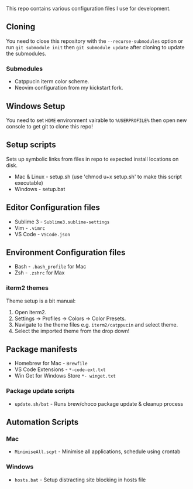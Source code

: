 This repo contains various configuration files I use for development.

## Cloning
You need to close this repository with the `--recurse-submodules` option or run `git submodule init` then `git submodule update` after cloning to update the submodules.

### Submodules
- Catppucin iterm color scheme.
- Neovim configuration from my kickstart fork.

## Windows Setup
You need to set `HOME` environment vairable to `%USERPROFILE%` then open new console to get git to clone this repo!

## Setup scripts
Sets up symbolic links from files in repo to expected install locations on disk.
* Mac & Linux - setup.sh (use 'chmod u+x setup.sh' to make this script executable)
* Windows - setup.bat

## Editor Configuration files
* Sublime 3  - `Sublime3.sublime-settings`
* Vim  - `.vimrc`
* VS Code  - `VSCode.json`

## Environment Configuration files
* Bash - `.bash_profile` for Mac
* Zsh - `.zshrc` for Max

### iterm2 themes
Theme setup is a bit manual:
1. Open iterm2.
2. Settings -> Profiles -> Colors -> Color Presets.
3. Navigate to the theme files e.g. `iterm2/catppucin` and select theme.
4. Select the imported theme from the drop down!

## Package manifests
* Homebrew for Mac - `Brewfile`
* VS Code Extensions - `*-code-ext.txt`
* Win Get for Windows Store `*- winget.txt`

### Package update scripts
* `update.sh/bat` - Runs brew/choco package update & cleanup process

## Automation Scripts

### Mac
* `MinimiseAll.scpt` - Minimise all applications, schedule using crontab

### Windows
* `hosts.bat` - Setup distracting site blocking in hosts file
